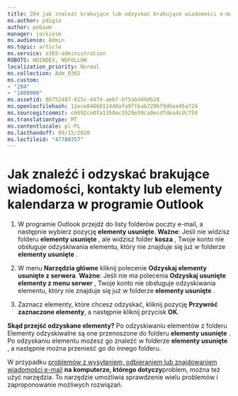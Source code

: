 ```yaml
---
title: 204 jak znaleźć brakujące lub odzyskać brakujące wiadomości e-mail, kalendarz lub kontakty w programie Outlook
ms.author: pdigia
author: pebaum
manager: jackiesm
ms.audience: Admin
ms.topic: article
ms.service: o365-administration
ROBOTS: NOINDEX, NOFOLLOW
localization_priority: Normal
ms.collection: Adm_O365
ms.custom:
- "204"
- "1800008"
ms.assetid: 86752487-615c-447d-aebf-bf5abd49db20
ms.openlocfilehash: 11ece8466011440afa97fbab729bf9d6ee45a724
ms.sourcegitcommit: c6692ce0fa1358ec3529e59ca0ecdfdea4cdc759
ms.translationtype: MT
ms.contentlocale: pl-PL
ms.lasthandoff: 09/15/2020
ms.locfileid: "47780357"
---
```

# <a name="how-to-find-and-recover-missing-messages-contacts-or-calendar-items-in-outlook"></a>Jak znaleźć i odzyskać brakujące wiadomości, kontakty lub elementy kalendarza w programie Outlook

1. W programie Outlook przejdź do listy folderów poczty e-mail, a następnie wybierz pozycję **elementy usunięte**. **Ważne**: Jeśli nie widzisz folderu **elementy usunięte** , ale widzisz folder **kosza** , Twoje konto nie obsługuje odzyskiwania elementu, który nie znajduje się już w folderze **elementy usunięte** .

2. W menu **Narzędzia główne** kliknij polecenie **Odzyskaj elementy usunięte z serwera**. **Ważne**: Jeśli nie ma polecenia **Odzyskaj usunięte elementy z menu serwer** , Twoje konto nie obsługuje odzyskiwania elementu, który nie znajduje się już w folderze **elementy usunięte** .

3. Zaznacz elementy, które chcesz odzyskać, kliknij pozycję **Przywróć zaznaczone elementy**, a następnie kliknij przycisk **OK**.

**Skąd przejść odzyskane elementy?** Po odzyskiwaniu elementów z folderu Elementy odzyskiwalne są one przenoszone do folderu **elementy usunięte** . Po odzyskaniu elementu możesz go znaleźć w folderze **elementy usunięte** , a następnie można przenieść go do innego folderu.

W przypadku [problemów z wysyłaniem, odbieraniem lub znajdowaniem wiadomości e-mail](https://aka.ms/SaRA-OutlookSendReceive) **na komputerze, którego dotyczy**problem, można też użyć narzędzia. To narzędzie umożliwia sprawdzenie wielu problemów i zaproponowanie możliwych rozwiązań.
